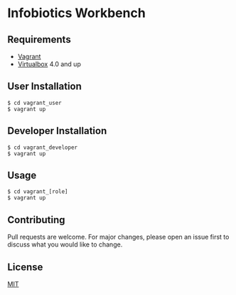 # Infobiotics Workbench

## Requirements
* [Vagrant](https://www.vagrantup.com/downloads.html)
* [Virtualbox](https://www.virtualbox.org/wiki/Downloads) 4.0 and up

## User Installation
`$ cd vagrant_user`  
`$ vagrant up`

## Developer Installation
`$ cd vagrant_developer`  
`$ vagrant up`

## Usage
`$ cd vagrant_[role]`  
`$ vagrant up`

## Contributing
Pull requests are welcome. For major changes, please open an issue first to discuss what you would like to change.

## License
[MIT](https://choosealicense.com/licenses/mit/)
